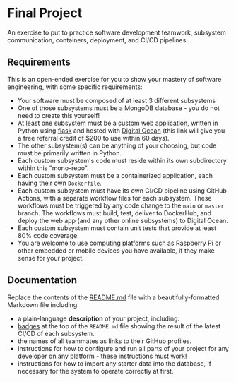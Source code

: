 # Final Project

An exercise to put to practice software development teamwork, subsystem communication, containers, deployment, and CI/CD pipelines.

## Requirements

This is an open-ended exercise for you to show your mastery of software engineering, with some specific requirements:

- Your software must be composed of at least 3 different subsystems
- One of those subsystems must be a MongoDB database - you do not need to create this yourself!
- At least one subsystem must be a custom web application, written in Python using [flask](https://flask.palletsprojects.com/) and hosted with [Digital Ocean](https://m.do.co/c/4d1066078eb0) (this link will give you a free referral credit of $200 to use within 60 days).
- The other subsystem(s) can be anything of your choosing, but code must be primarily written in Python.
- Each custom subsystem's code must reside within its own subdirectory within this "mono-repo".
- Each custom subsystem must be a containerized application, each having their own `Dockerfile`.
- Each custom subsystem must have its own CI/CD pipeline using GitHub Actions, with a separate workflow files for each subsystem. These workflows must be triggered by any code change to the `main` or `master` branch. The workflows must build, test, deliver to DockerHub, and deploy the web app (and any other online subsystems) to Digital Ocean.
- Each custom subsystem must contain unit tests that provide at least 80% code coverage.
- You are welcome to use computing platforms such as Raspberry Pi or other embedded or mobile devices you have available, if they make sense for your project.

## Documentation

Replace the contents of the [README.md](./README.md) file with a beautifully-formatted Markdown file including

- a plain-language **description** of your project, including:
- [badges](https://docs.github.com/en/actions/monitoring-and-troubleshooting-workflows/adding-a-workflow-status-badge) at the top of the `README.md` file showing the result of the latest CI/CD of each subsystem.
- the names of all teammates as links to their GitHub profiles.
- instructions for how to configure and run all parts of your project for any developer on any platform - these instructions must work!
- instructions for how to import any starter data into the database, if necessary for the system to operate correctly at first.
